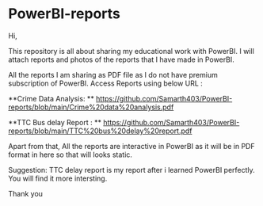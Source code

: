 # PowerBI-reports


Hi,

This repository is all about sharing my educational work with PowerBI. I will attach reports and photos of the reports that I have made in PowerBI.

All the reports I am sharing as PDF file as I do not have premium subscription of PowerBI. 
Access Reports using below URL : 

**Crime Data Analysis: ** 
https://github.com/Samarth403/PowerBI-reports/blob/main/Crime%20data%20analysis.pdf

**TTC Bus delay Report : **
https://github.com/Samarth403/PowerBI-reports/blob/main/TTC%20bus%20delay%20report.pdf

Apart from that, All the reports are interactive in PowerBI as it will be in PDF format in here so that will looks static.

Suggestion: TTC delay report is my report after i learned PowerBI perfectly. You will find it more intersting.

Thank you
